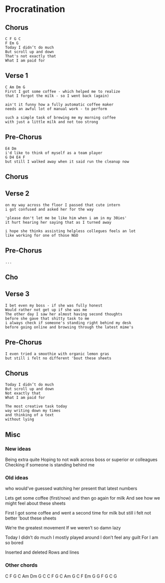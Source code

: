 # Procratination

## Chorus

	C F G C
	F Em G
	Today I didn’t do much
	But scroll up and down
	That's not exactly that
	What I am paid for

## Verse 1

	C Am Dm G 
	First I got some coffee - which helped me to realize
	that I forgot the milk - so I went back (again)

	ain't it funny how a fully automatic coffee maker
	needs an awful lot of manual work - to perform

	such a simple task of brewing me my morning coffee
	with just a little milk and not too strong
	
## Pre-Chorus
	
	E4 Dm
	i'd like to think of myself as a team player 
	G D4 E4 F
	but still I walked away when it said run the cleanup now
	
## Chorus

## Verse 2

	on my way across the floor I passed that cute intern
	i got confused and asked her for the way

	'please don't let me be like him when i am in my 30ies'
	it hurt hearing her saying that as I turned away

	i hope she thinks assisting helpless collegues feels an lot
	like working for one of those NGO

## Pre-Chorus

	...
	
## Cho

## Verse 3

	I bet even my boss - if she was fully honest
	Would rather not get up if she was me
	The other day I saw her almost having second thoughts
	before she gave that shitty task to me
	i always check if someone's standing right behind my desk
	before going online and browsing through the latest mime's
	

## Pre-Chorus

	I even tried a smoothie with organic lemon gras
	but still i felt no different 'bout these sheets

## Chorus

	Today I didn’t do much
	But scroll up and down
	Not exactly that
	What I am paid for
	
	The most creative task today
	way writing down my times
	and thinking of a text
	without lying

## Misc

### New ideas

Being extra quite
Hoping to not walk across boss or superior or colleagues
Checking if someone is standing behind me

### Old ideas

who would've guessed watching her present that latest numbers

Lets get some coffee (first/now) and then go again for milk
And see how we might feel about these sheets

First I got some coffee and went a second time for milk
but still i felt not better 'bout these sheets

We‘re the greatest movement
If we weren’t so damn lazy

Today I didn’t do much
I mostly played around
I don’t feel any guilt
For I am so bored

Inserted and deleted
Rows and lines

### Other chords

C F G C		Am Dm G C	C F G C
Am G C		F  Em G G	F G C G

